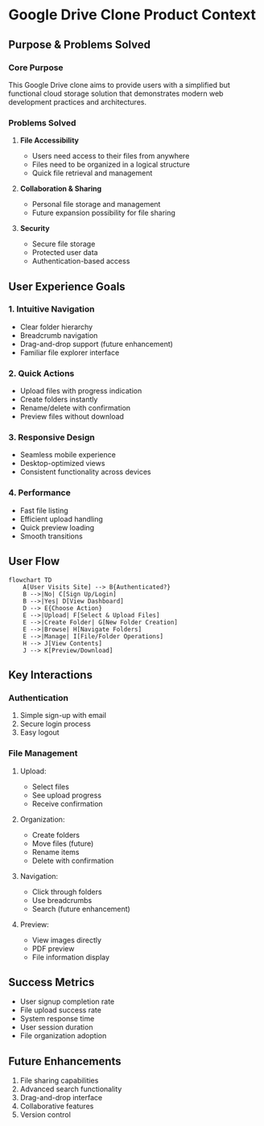 # Google Drive Clone Product Context

## Purpose & Problems Solved

### Core Purpose
This Google Drive clone aims to provide users with a simplified but functional cloud storage solution that demonstrates modern web development practices and architectures.

### Problems Solved
1. **File Accessibility**
   - Users need access to their files from anywhere
   - Files need to be organized in a logical structure
   - Quick file retrieval and management

2. **Collaboration & Sharing**
   - Personal file storage and management
   - Future expansion possibility for file sharing

3. **Security**
   - Secure file storage
   - Protected user data
   - Authentication-based access

## User Experience Goals

### 1. Intuitive Navigation
- Clear folder hierarchy
- Breadcrumb navigation
- Drag-and-drop support (future enhancement)
- Familiar file explorer interface

### 2. Quick Actions
- Upload files with progress indication
- Create folders instantly
- Rename/delete with confirmation
- Preview files without download

### 3. Responsive Design
- Seamless mobile experience
- Desktop-optimized views
- Consistent functionality across devices

### 4. Performance
- Fast file listing
- Efficient upload handling
- Quick preview loading
- Smooth transitions

## User Flow

```mermaid
flowchart TD
    A[User Visits Site] --> B{Authenticated?}
    B -->|No| C[Sign Up/Login]
    B -->|Yes| D[View Dashboard]
    D --> E{Choose Action}
    E -->|Upload| F[Select & Upload Files]
    E -->|Create Folder| G[New Folder Creation]
    E -->|Browse| H[Navigate Folders]
    E -->|Manage| I[File/Folder Operations]
    H --> J[View Contents]
    J --> K[Preview/Download]
```

## Key Interactions

### Authentication
1. Simple sign-up with email
2. Secure login process
3. Easy logout

### File Management
1. Upload:
   - Select files
   - See upload progress
   - Receive confirmation

2. Organization:
   - Create folders
   - Move files (future)
   - Rename items
   - Delete with confirmation

3. Navigation:
   - Click through folders
   - Use breadcrumbs
   - Search (future enhancement)

4. Preview:
   - View images directly
   - PDF preview
   - File information display

## Success Metrics
- User signup completion rate
- File upload success rate
- System response time
- User session duration
- File organization adoption

## Future Enhancements
1. File sharing capabilities
2. Advanced search functionality
3. Drag-and-drop interface
4. Collaborative features
5. Version control